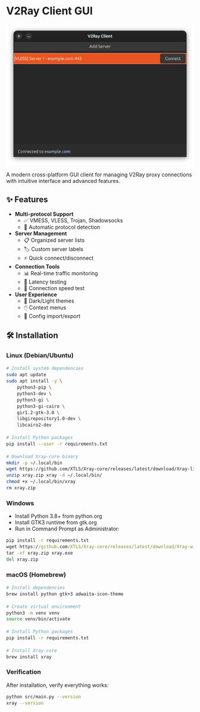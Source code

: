 # V2Ray Client GUI

![Application Screenshot](screen-shot.png)

A modern cross-platform GUI client for managing V2Ray proxy connections with intuitive interface and advanced features.

## ✨ Features

- **Multi-protocol Support**
  - ✅ VMESS, VLESS, Trojan, Shadowsocks
  - 🔄 Automatic protocol detection
- **Server Management**
  - 📋 Organized server lists
  - 🏷️ Custom server labels
  - ⚡ Quick connect/disconnect
- **Connection Tools**
  - 📊 Real-time traffic monitoring
  - 🏓 Latency testing
  - 🔄 Connection speed test
- **User Experience**
  - 🎨 Dark/Light themes
  - 🖱️ Context menus
  - 📁 Config import/export

## 🛠️ Installation

### Linux (Debian/Ubuntu)

```bash
# Install system dependencies
sudo apt update
sudo apt install -y \
    python3-pip \
    python3-dev \
    python3-gi \
    python3-gi-cairo \
    gir1.2-gtk-3.0 \
    libgirepository1.0-dev \
    libcairo2-dev

# Install Python packages
pip install --user -r requirements.txt

# Download Xray-core binary
mkdir -p ~/.local/bin
wget https://github.com/XTLS/Xray-core/releases/latest/download/Xray-linux-64.zip -O xray.zip
unzip xray.zip xray -d ~/.local/bin/
chmod +x ~/.local/bin/xray
rm xray.zip
```

### Windows
- Install Python 3.8+ from python.org
- Install GTK3 runtime from gtk.org
- Run in Command Prompt as Administrator:


```cmd
pip install -r requirements.txt
wget https://github.com/XTLS/Xray-core/releases/latest/download/Xray-windows-64.zip -O xray.zip
tar -xf xray.zip xray.exe
del xray.zip
```

### macOS (Homebrew)
```bash
# Install dependencies
brew install python gtk+3 adwaita-icon-theme

# Create virtual environment
python3 -m venv venv
source venv/bin/activate

# Install Python packages
pip install -r requirements.txt

# Install Xray-core
brew install xray
```

### Verification
After installation, verify everything works:

```bash
python src/main.py --version
xray --version
```